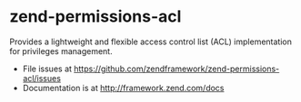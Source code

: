 # zend-permissions-acl

Provides a lightweight and flexible access control list (ACL) implementation for
privileges management.

- File issues at https://github.com/zendframework/zend-permissions-acl/issues
- Documentation is at http://framework.zend.com/docs
